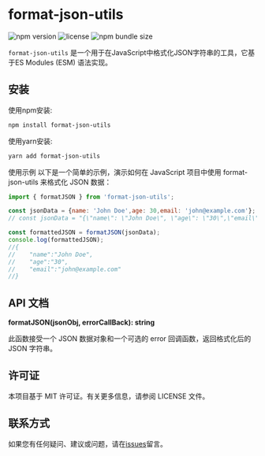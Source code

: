 <!--
 * @Author: wangjunjie9
 * @Date: 2023-08-21 12:14:51
 * @LastEditors: wangjunjie9
 * @LastEditTime: 2023-08-21 12:28:53
 * @Descripttion: 
 * @FilePath: /format-json-utils/README.md
-->
# format-json-utils

![npm version](https://p3-juejin.byteimg.com/tos-cn-i-k3u1fbpfcp/bc85b8f40eae4d3cb81194f536a2456d~tplv-k3u1fbpfcp-zoom-1.image)
![license](https://p3-juejin.byteimg.com/tos-cn-i-k3u1fbpfcp/bb9a2953be4945c2ab75ba38c1aad332~tplv-k3u1fbpfcp-zoom-1.image)
![npm bundle size](https://p3-juejin.byteimg.com/tos-cn-i-k3u1fbpfcp/3a794536b7c9478e852741bbf395d371~tplv-k3u1fbpfcp-zoom-1.image)

`format-json-utils` 是一个用于在JavaScript中格式化JSON字符串的工具，它基于ES Modules (ESM) 语法实现。

## 安装

使用npm安装:

```bash
npm install format-json-utils
```

使用yarn安装:

```bash
yarn add format-json-utils
```

使用示例
以下是一个简单的示例，演示如何在 JavaScript 项目中使用 format-json-utils 来格式化 JSON 数据：

```javascript
import { formatJSON } from 'format-json-utils';

const jsonData = {name: 'John Doe',age: 30,email: 'john@example.com'}; // 场景一
// const jsonData = "{\"name\": \"John Doe\", \"age\": \"30\",\"email\": \'john@example.com\'}"; // 场景二

const formattedJSON = formatJSON(jsonData);
console.log(formattedJSON);
//{
//    "name":"John Doe",
//    "age":"30",
//    "email":"john@example.com"
//}
```

## API 文档

**formatJSON(jsonObj, errorCallBack): string**

此函数接受一个 JSON 数据对象和一个可选的 error 回调函数，返回格式化后的 JSON 字符串。

## 许可证
本项目基于 MIT 许可证。有关更多信息，请参阅 LICENSE 文件。

## 联系方式
如果您有任何疑问、建议或问题，请在[issues](https://github.com/ghSailing/format-json-utils/issues)留言。

